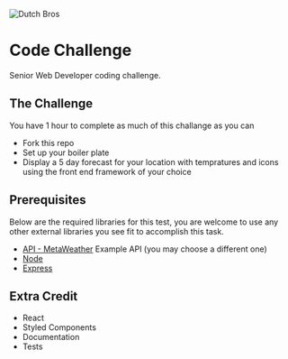 ![Dutch Bros](https://files.dutchbros.com/StaticImages/Dutch_Bros_Logo.png)

# Code Challenge
Senior Web Developer coding challenge.

## The Challenge
You have 1 hour to complete as much of this challange as you can

- Fork this repo
- Set up your boiler plate
- Display a 5 day forecast for your location with tempratures and icons using the front end framework of your choice

## Prerequisites
Below are the required libraries for this test, you are welcome to use any other external libraries you see fit to accomplish this task.

* [API - MetaWeather](https://www.metaweather.com/api/) Example API (you may choose a different one)
* [Node](https://nodejs.org/en/)
* [Express](https://expressjs.com/)

## Extra Credit

* React
* Styled Components
* Documentation
* Tests

